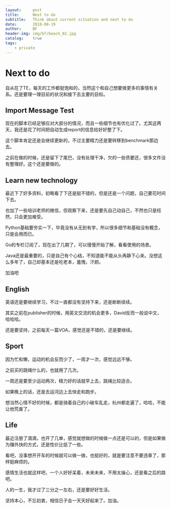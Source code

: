 ```yaml
---
layout:     post
title:      Next to do
subtitle:   Think about current situation and next to do
date:       2018-08-19
author:     BF
header-img: img/bf/beach_02.jpg
catalog:    true
tags:
    - private
---
```

# Next to do

自从在了TE，每天的工作都挺饱和的，当然这个和自己想要做更多的事情有关系。还是要理一理目前的状况和接下去主要的目标。
<!-- more -->
## Import Message Test

现在的脚本已经足够应对大部分的情况，而且一些细节也有优化过了。尤其这两天，我还是花了时间把自动生成report的信息给好好整了下。

这个脚本肯定还是会继续更新的，不过主要精力还是要转移到benchmark那边去。

之前在做的时候，还是留下了尾巴，没有处理干净，欠的一些债要还，很多文件没有整理好。这个还是要做的。

## Learn new technology

最近下了好多资料，初略看了下还是挺不错的，但是还是一个问题，自己要花时间下去。

也加了一些培训老师的微信，但观察下来，还是要先自己动自己，不然也只是枉然，只会更加难受。

Python基础要夯实一下，毕竟没有从无到有学，所以很多细节和基础没有概念，只是会用而已。

Go的专栏订阅了，现在出了几期了，可以慢慢开始了解，看看使用的场景。

Java还是最重要的，只是自己有个心结，不知道能不能从头再静下心来。没想这么多年了，自己却基本还是吃老本，羞愧，汗颜。

加油吧

## English

英语还是要继续学习，不过一直都没有坚持下来，还是断断续续。

其实之前在publisher的时候，用英文交流的机会更多，David反而一般说中文，哈哈哈。

还是要坚持，之前每天一篇VOA，感觉还是不错的，还是要继续。

## Sport

因为忙和懒，运动的机会反而少了，一周才一次，感觉远远不够。

之前买的跳绳什么的，也就用了几次。

一周还是要至少运动两次，精力好的话就早上去，跳绳比较适合。

如果晚上的话，还是去运河边上去快走和跑步。

想当然心情不好的时候，都是骑着自己的小破车乱走，杭州都走遍了，哈哈，不能让他荒废了。

## Life

最近注册了滴滴，也开了几单，感觉就想做的时候做一点还是可以的，但是如果做为赚外快的方式，还是性价比低了一些。

看吧，没事想开开车的时候就可以做一做，也挺好的，就是要注意不要违章了，那样挺麻烦的。

感情生活也就这样吧，一个人好好呆着，未来未来，不用太操心，还是看之后的路吧。

人的一生，我才过了三分之一左右，还是要好好生活。

坚持本心，不忘初衷，相信日子会一天天好起来了。加油。

